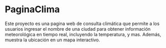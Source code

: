 # PaginaClima
Este proyecto es una pagina web de consulta climática que permite a los usuarios ingresar el nombre de una ciudad para obtener información meteorológica en tiempo real, incluyendo la temperatura, y mas. Además, muestra la ubicación en un mapa interactivo. 
